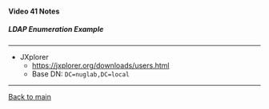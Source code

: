 #### Video 41 Notes

##### LDAP Enumeration Example

---

- JXplorer
  - https://jxplorer.org/downloads/users.html
  - Base DN: `DC=nuglab,DC=local`

---

[Back to main](https://github.com/rot0xd/CBTNuggets/blob/master/CEHv9/README.md)

